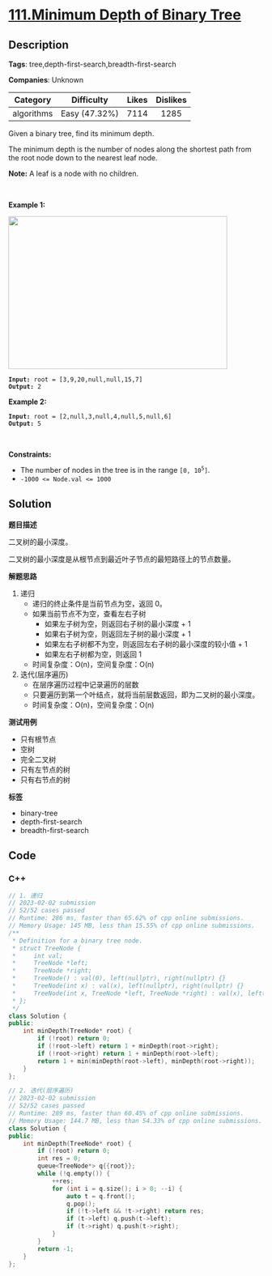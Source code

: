 # [111.Minimum Depth of Binary Tree](https://leetcode.com/problems/minimum-depth-of-binary-tree/description/)

## Description

**Tags**: tree,depth-first-search,breadth-first-search

**Companies**: Unknown

|  Category  |  Difficulty   | Likes | Dislikes |
| :--------: | :-----------: | :---: | :------: |
| algorithms | Easy (47.32%) | 7114  |   1285   |

<p>Given a binary tree, find its minimum depth.</p>
<p>The minimum depth is the number of nodes along the shortest path from the root node down to the nearest leaf node.</p>
<p><strong>Note:</strong>&nbsp;A leaf is a node with no children.</p>
<p>&nbsp;</p>
<p><strong class="example">Example 1:</strong></p>
<img alt="" src="https://assets.leetcode.com/uploads/2020/10/12/ex_depth.jpg" style="width: 432px; height: 302px;" />
<pre><code><strong>Input:</strong> root = [3,9,20,null,null,15,7]
<strong>Output:</strong> 2</code></pre>
<p><strong class="example">Example 2:</strong></p>
<pre><code><strong>Input:</strong> root = [2,null,3,null,4,null,5,null,6]
<strong>Output:</strong> 5</code></pre>
<p>&nbsp;</p>
<p><strong>Constraints:</strong></p>
<ul>
  <li>The number of nodes in the tree is in the range <code>[0, 10<sup>5</sup>]</code>.</li>
  <li><code>-1000 &lt;= Node.val &lt;= 1000</code></li>
</ul>

## Solution

**题目描述**

二叉树的最小深度。

二叉树的最小深度是从根节点到最近叶子节点的最短路径上的节点数量。

**解题思路**

1. 递归
   - 递归的终止条件是当前节点为空，返回 0。
   - 如果当前节点不为空，查看左右子树
     - 如果左子树为空，则返回右子树的最小深度 + 1
     - 如果右子树为空，则返回左子树的最小深度 + 1
     - 如果左右子树都不为空，则返回左右子树的最小深度的较小值 + 1
     - 如果左右子树都为空，则返回 1
   - 时间复杂度：O(n)，空间复杂度：O(n)
2. 迭代(层序遍历)
   - 在层序遍历过程中记录遍历的层数
   - 只要遍历到第一个叶结点，就将当前层数返回，即为二叉树的最小深度。
   - 时间复杂度：O(n)，空间复杂度：O(n)

**测试用例**

- 只有根节点
- 空树
- 完全二叉树
- 只有左节点的树
- 只有右节点的树

**标签**

- binary-tree
- depth-first-search
- breadth-first-search

<!-- code start -->
## Code

### C++

```cpp
// 1. 递归
// 2023-02-02 submission
// 52/52 cases passed
// Runtime: 286 ms, faster than 65.62% of cpp online submissions.
// Memory Usage: 145 MB, less than 15.55% of cpp online submissions.
/**
 * Definition for a binary tree node.
 * struct TreeNode {
 *     int val;
 *     TreeNode *left;
 *     TreeNode *right;
 *     TreeNode() : val(0), left(nullptr), right(nullptr) {}
 *     TreeNode(int x) : val(x), left(nullptr), right(nullptr) {}
 *     TreeNode(int x, TreeNode *left, TreeNode *right) : val(x), left(left), right(right) {}
 * };
 */
class Solution {
public:
    int minDepth(TreeNode* root) {
        if (!root) return 0;
        if (!root->left) return 1 + minDepth(root->right);
        if (!root->right) return 1 + minDepth(root->left);
        return 1 + min(minDepth(root->left), minDepth(root->right));
    }
};
```

```cpp
// 2. 迭代(层序遍历)
// 2023-02-02 submission
// 52/52 cases passed
// Runtime: 289 ms, faster than 60.45% of cpp online submissions.
// Memory Usage: 144.7 MB, less than 54.33% of cpp online submissions.
class Solution {
public:
    int minDepth(TreeNode* root) {
        if (!root) return 0;
        int res = 0;
        queue<TreeNode*> q{{root}};
        while (!q.empty()) {
            ++res;
            for (int i = q.size(); i > 0; --i) {
                auto t = q.front();
                q.pop();
                if (!t->left && !t->right) return res;
                if (t->left) q.push(t->left);
                if (t->right) q.push(t->right);
            }
        }
        return -1;
    }
};
```

<!-- code end -->
